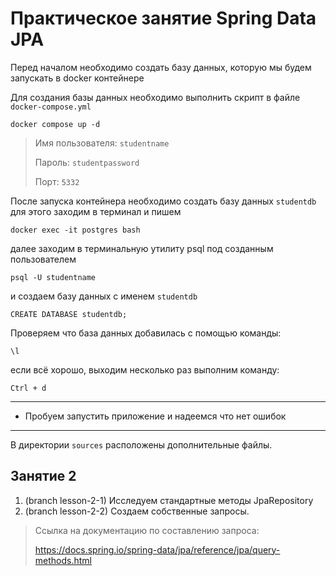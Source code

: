 # Практическое занятие Spring Data JPA

Перед началом необходимо создать базу данных, которую мы будем запускать в docker контейнере

Для создания базы данных необходимо выполнить скрипт в файле `docker-compose.yml`

```shell
docker compose up -d
```
> Имя пользователя: `studentname`
> 
> Пароль: `studentpassword`
> 
> Порт: `5332`

После запуска контейнера необходимо создать базу данных `studentdb` для этого заходим в терминал и пишем

```shell
docker exec -it postgres bash
```
далее заходим в терминальную утилиту psql под созданным пользователем
```
psql -U studentname
```
и создаем базу данных с именем `studentdb`
```
CREATE DATABASE studentdb;
```
Проверяем что база данных добавилась с помощью команды:
```
\l
```
если всё хорошо, выходим несколько раз выполним команду:
```
Ctrl + d
```
---
* Пробуем запустить приложение и надеемся что нет ошибок
---
В директории `sources` расположены дополнительные файлы.

## Занятие 2
1. (branch lesson-2-1) Исследуем стандартные методы JpaRepository
2. (branch lesson-2-2) Создаем собственные запросы.

> Ссылка на документацию по составлению запроса:
> 
> https://docs.spring.io/spring-data/jpa/reference/jpa/query-methods.html

